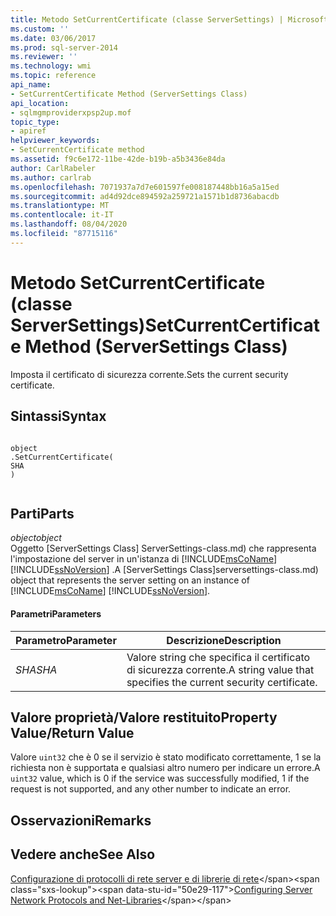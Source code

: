 ```yaml
---
title: Metodo SetCurrentCertificate (classe ServerSettings) | Microsoft Docs
ms.custom: ''
ms.date: 03/06/2017
ms.prod: sql-server-2014
ms.reviewer: ''
ms.technology: wmi
ms.topic: reference
api_name:
- SetCurrentCertificate Method (ServerSettings Class)
api_location:
- sqlmgmproviderxpsp2up.mof
topic_type:
- apiref
helpviewer_keywords:
- SetCurrentCertificate method
ms.assetid: f9c6e172-11be-42de-b19b-a5b3436e84da
author: CarlRabeler
ms.author: carlrab
ms.openlocfilehash: 7071937a7d7e601597fe008187448bb16a5a15ed
ms.sourcegitcommit: ad4d92dce894592a259721a1571b1d8736abacdb
ms.translationtype: MT
ms.contentlocale: it-IT
ms.lasthandoff: 08/04/2020
ms.locfileid: "87715116"
---
```

# <a name="setcurrentcertificate-method-serversettings-class"></a><span data-ttu-id="50e29-102">Metodo SetCurrentCertificate (classe ServerSettings)</span><span class="sxs-lookup"><span data-stu-id="50e29-102">SetCurrentCertificate Method (ServerSettings Class)</span></span>
  <span data-ttu-id="50e29-103">Imposta il certificato di sicurezza corrente.</span><span class="sxs-lookup"><span data-stu-id="50e29-103">Sets the current security certificate.</span></span>  
  
## <a name="syntax"></a><span data-ttu-id="50e29-104">Sintassi</span><span class="sxs-lookup"><span data-stu-id="50e29-104">Syntax</span></span>  
  
```  
  
object  
.SetCurrentCertificate(  
SHA  
)  
  
```  
  
## <a name="parts"></a><span data-ttu-id="50e29-105">Parti</span><span class="sxs-lookup"><span data-stu-id="50e29-105">Parts</span></span>  
 <span data-ttu-id="50e29-106">*object*</span><span class="sxs-lookup"><span data-stu-id="50e29-106">*object*</span></span>  
 <span data-ttu-id="50e29-107">Oggetto [ServerSettings Class] ServerSettings-class.md) che rappresenta l'impostazione del server in un'istanza di [!INCLUDE[msCoName](../../../includes/msconame-md.md)] [!INCLUDE[ssNoVersion](../../../includes/ssnoversion-md.md)] .</span><span class="sxs-lookup"><span data-stu-id="50e29-107">A [ServerSettings Class]serversettings-class.md) object that represents the server setting on an instance of [!INCLUDE[msCoName](../../../includes/msconame-md.md)] [!INCLUDE[ssNoVersion](../../../includes/ssnoversion-md.md)].</span></span>  
  
#### <a name="parameters"></a><span data-ttu-id="50e29-108">Parametri</span><span class="sxs-lookup"><span data-stu-id="50e29-108">Parameters</span></span>  
  
|<span data-ttu-id="50e29-109">Parametro</span><span class="sxs-lookup"><span data-stu-id="50e29-109">Parameter</span></span>|<span data-ttu-id="50e29-110">Descrizione</span><span class="sxs-lookup"><span data-stu-id="50e29-110">Description</span></span>|  
|---------------|-----------------|  
|<span data-ttu-id="50e29-111">*SHA*</span><span class="sxs-lookup"><span data-stu-id="50e29-111">*SHA*</span></span>|<span data-ttu-id="50e29-112">Valore string che specifica il certificato di sicurezza corrente.</span><span class="sxs-lookup"><span data-stu-id="50e29-112">A string value that specifies the current security certificate.</span></span>|  
  
## <a name="property-valuereturn-value"></a><span data-ttu-id="50e29-113">Valore proprietà/Valore restituito</span><span class="sxs-lookup"><span data-stu-id="50e29-113">Property Value/Return Value</span></span>  
 <span data-ttu-id="50e29-114">Valore `uint32` che è 0 se il servizio è stato modificato correttamente, 1 se la richiesta non è supportata e qualsiasi altro numero per indicare un errore.</span><span class="sxs-lookup"><span data-stu-id="50e29-114">A `uint32` value, which is 0 if the service was successfully modified, 1 if the request is not supported, and any other number to indicate an error.</span></span>  
  
## <a name="remarks"></a><span data-ttu-id="50e29-115">Osservazioni</span><span class="sxs-lookup"><span data-stu-id="50e29-115">Remarks</span></span>  
  
## <a name="see-also"></a><span data-ttu-id="50e29-116">Vedere anche</span><span class="sxs-lookup"><span data-stu-id="50e29-116">See Also</span></span>  
 <span data-ttu-id="50e29-117">[Configurazione di protocolli di rete server e di librerie di rete](https://msdn.microsoft.com/library/ms177485\(v=sql.100\).aspx)</span><span class="sxs-lookup"><span data-stu-id="50e29-117">[Configuring Server Network Protocols and Net-Libraries](https://msdn.microsoft.com/library/ms177485\(v=sql.100\).aspx)</span></span>  
  
  
